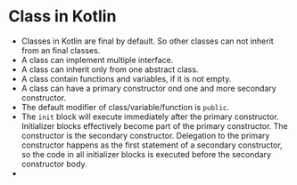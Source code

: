 # Class in Kotlin
- Classes in Kotlin are final by default. So other classes can not inherit from an final classes.
- A class can implement multiple interface.
- A class can inherit only from one abstract class.
- A class contain functions and variables, if it is not empty.
- A class can have a primary constructor ond one and more secondary constructor.
- The default modifier of class/variable/function is `public`.
- The `init` block will execute immediately after the primary constructor. Initializer blocks effectively become part of the primary constructor. The constructor is the secondary constructor. Delegation to the primary constructor happens as the first statement of a secondary constructor, so the code in all initializer blocks is executed before the secondary constructor body.
- 